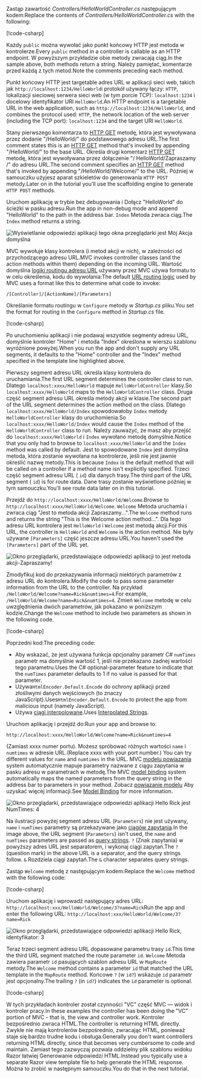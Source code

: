 <span data-ttu-id="bb7e5-101">Zastąp zawartość *Controllers/HelloWorldController.cs* następującym kodem:</span><span class="sxs-lookup"><span data-stu-id="bb7e5-101">Replace the contents of *Controllers/HelloWorldController.cs* with the following:</span></span>

[!code-csharp[](../../tutorials/first-mvc-app/start-mvc/sample/MvcMovie/Controllers/HelloWorldController.cs?name=snippet_1)]

<span data-ttu-id="bb7e5-102">Każdy `public` można wywołać jako punkt końcowy HTTP jest metoda w kontrolerze.</span><span class="sxs-lookup"><span data-stu-id="bb7e5-102">Every `public` method in a controller is callable as an HTTP endpoint.</span></span> <span data-ttu-id="bb7e5-103">W powyższym przykładzie obie metody zwracają ciąg.</span><span class="sxs-lookup"><span data-stu-id="bb7e5-103">In the sample above, both methods return a string.</span></span>  <span data-ttu-id="bb7e5-104">Należy pamiętać, komentarze przed każdą z tych metod.</span><span class="sxs-lookup"><span data-stu-id="bb7e5-104">Note the comments preceding each method.</span></span>

<span data-ttu-id="bb7e5-105">Punkt końcowy HTTP jest targetable adres URL w aplikacji sieci web, takich jak `http://localhost:1234/HelloWorld`i protokół używany łączy: `HTTP`, lokalizacji sieciowej serwera sieci web (w tym porcie TCP): `localhost:1234` i docelowy identyfikator URI `HelloWorld`.</span><span class="sxs-lookup"><span data-stu-id="bb7e5-105">An HTTP endpoint is a targetable URL in the web application, such as `http://localhost:1234/HelloWorld`, and combines the protocol used: `HTTP`, the network location of the web server (including the TCP port): `localhost:1234` and the target URI `HelloWorld`.</span></span>

<span data-ttu-id="bb7e5-106">Stany pierwszego komentarza to [HTTP GET](https://www.w3schools.com/tags/ref_httpmethods.asp) metodę, która jest wywoływana przez dodanie "/HelloWorld/" do podstawowego adresu URL.</span><span class="sxs-lookup"><span data-stu-id="bb7e5-106">The first comment states this is an [HTTP GET](https://www.w3schools.com/tags/ref_httpmethods.asp) method that's invoked by appending "/HelloWorld/" to the base URL.</span></span> <span data-ttu-id="bb7e5-107">Określa drugi komentarz [HTTP GET](http://www.w3.org/Protocols/rfc2616/rfc2616-sec9.html) metodę, która jest wywoływana przez dołączenie "/ HelloWorld/Zapraszamy /" do adresu URL.</span><span class="sxs-lookup"><span data-stu-id="bb7e5-107">The second comment specifies an [HTTP GET](http://www.w3.org/Protocols/rfc2616/rfc2616-sec9.html) method that's invoked by appending "/HelloWorld/Welcome/" to the URL.</span></span> <span data-ttu-id="bb7e5-108">Później w samouczku użyjesz aparat szkieletów do generowania `HTTP POST` metody.</span><span class="sxs-lookup"><span data-stu-id="bb7e5-108">Later on in the tutorial you'll use the scaffolding engine to generate `HTTP POST` methods.</span></span>

<span data-ttu-id="bb7e5-109">Uruchom aplikację w trybie bez debugowania i Dołącz "HelloWorld" do ścieżki w pasku adresu.</span><span class="sxs-lookup"><span data-stu-id="bb7e5-109">Run the app in non-debug mode and append "HelloWorld" to the path in the address bar.</span></span> <span data-ttu-id="bb7e5-110">`Index` Metoda zwraca ciąg.</span><span class="sxs-lookup"><span data-stu-id="bb7e5-110">The `Index` method returns a string.</span></span>

![Wyświetlanie odpowiedzi aplikacji tego okna przeglądarki jest Mój Akcja domyślna](../../tutorials/first-mvc-app/adding-controller/_static/hell1.png)

<span data-ttu-id="bb7e5-112">MVC wywołuje klasy kontrolera (i metod akcji w nich), w zależności od przychodzącego adresu URL.</span><span class="sxs-lookup"><span data-stu-id="bb7e5-112">MVC invokes controller classes (and the action methods within them) depending on the incoming URL.</span></span> <span data-ttu-id="bb7e5-113">Wartość domyślna [logiki routingu adresu URL](xref:mvc/controllers/routing) używany przez MVC używa formatu to w celu określenia, kodu do wywołania:</span><span class="sxs-lookup"><span data-stu-id="bb7e5-113">The default [URL routing logic](xref:mvc/controllers/routing) used by MVC uses a format like this to determine what code to invoke:</span></span>

`/[Controller]/[ActionName]/[Parameters]`

<span data-ttu-id="bb7e5-114">Określanie formatu routingu w `Configure` metody w *Startup.cs* pliku.</span><span class="sxs-lookup"><span data-stu-id="bb7e5-114">You set the format for routing in the `Configure` method in *Startup.cs* file.</span></span>

[!code-csharp[](../../tutorials/first-mvc-app/start-mvc/sample/MvcMovie/Startup.cs?name=snippet_1&highlight=5)]

<span data-ttu-id="bb7e5-115">Po uruchomieniu aplikacji i nie podawaj wszystkie segmenty adresu URL, domyślnie kontroler "Home" i metoda "Index" określona w wierszu szablonu wyróżnione powyżej.</span><span class="sxs-lookup"><span data-stu-id="bb7e5-115">When you run the app and don't supply any URL segments, it defaults to the "Home" controller and the "Index" method specified in the template line highlighted above.</span></span>

<span data-ttu-id="bb7e5-116">Pierwszy segment adresu URL określa klasy kontrolera do uruchamiania.</span><span class="sxs-lookup"><span data-stu-id="bb7e5-116">The first URL segment determines the controller class to run.</span></span> <span data-ttu-id="bb7e5-117">Dlatego `localhost:xxxx/HelloWorld` mapuje `HelloWorldController` klasy.</span><span class="sxs-lookup"><span data-stu-id="bb7e5-117">So `localhost:xxxx/HelloWorld` maps to the `HelloWorldController` class.</span></span> <span data-ttu-id="bb7e5-118">Druga część segment adresu URL określa metody akcji w klasie.</span><span class="sxs-lookup"><span data-stu-id="bb7e5-118">The second part of the URL segment determines the action method on the class.</span></span> <span data-ttu-id="bb7e5-119">Dlatego `localhost:xxxx/HelloWorld/Index` spowodowałoby `Index` metody `HelloWorldController` klasy do uruchomienia.</span><span class="sxs-lookup"><span data-stu-id="bb7e5-119">So `localhost:xxxx/HelloWorld/Index` would cause the `Index` method of the `HelloWorldController` class to run.</span></span> <span data-ttu-id="bb7e5-120">Należy zauważyć, że masz aby przejść do `localhost:xxxx/HelloWorld` i `Index` wywołano metodę domyślnie.</span><span class="sxs-lookup"><span data-stu-id="bb7e5-120">Notice that you only had to browse to `localhost:xxxx/HelloWorld` and the `Index` method was called by default.</span></span> <span data-ttu-id="bb7e5-121">Jest to spowodowane `Index` jest domyślna metoda, która zostanie wywołana na kontrolerze, jeśli nie jest jawnie określić nazwę metody.</span><span class="sxs-lookup"><span data-stu-id="bb7e5-121">This is because `Index` is the default method that will be called on a controller if a method name isn't explicitly specified.</span></span> <span data-ttu-id="bb7e5-122">Trzeci część segment adresu URL ( `id`) dla danych trasy.</span><span class="sxs-lookup"><span data-stu-id="bb7e5-122">The third part of the URL segment ( `id`) is for route data.</span></span> <span data-ttu-id="bb7e5-123">Dane trasy zostanie wyświetlone później w tym samouczku.</span><span class="sxs-lookup"><span data-stu-id="bb7e5-123">You'll see route data later on in this tutorial.</span></span>

<span data-ttu-id="bb7e5-124">Przejdź do `http://localhost:xxxx/HelloWorld/Welcome`.</span><span class="sxs-lookup"><span data-stu-id="bb7e5-124">Browse to `http://localhost:xxxx/HelloWorld/Welcome`.</span></span> <span data-ttu-id="bb7e5-125">`Welcome` Metoda uruchamia i zwraca ciąg "Jest to metoda akcji Zapraszamy...".</span><span class="sxs-lookup"><span data-stu-id="bb7e5-125">The `Welcome` method runs and returns the string "This is the Welcome action method...".</span></span> <span data-ttu-id="bb7e5-126">Dla tego adresu URL kontrolera jest `HelloWorld` i `Welcome` jest metodą akcji.</span><span class="sxs-lookup"><span data-stu-id="bb7e5-126">For this URL, the controller is `HelloWorld` and `Welcome` is the action method.</span></span> <span data-ttu-id="bb7e5-127">Nie były używane `[Parameters]` część jeszcze adresu URL.</span><span class="sxs-lookup"><span data-stu-id="bb7e5-127">You haven't used the `[Parameters]` part of the URL yet.</span></span>

![Okno przeglądarki, przedstawiające odpowiedzi aplikacji to jest metoda akcji-Zapraszamy!](../../tutorials/first-mvc-app/adding-controller/_static/welcome.png)

<span data-ttu-id="bb7e5-129">Zmodyfikuj kod do przekazywania informacji niektórych parametrów z adresu URL do kontrolera.</span><span class="sxs-lookup"><span data-stu-id="bb7e5-129">Modify the code to pass some parameter information from the URL to the controller.</span></span> <span data-ttu-id="bb7e5-130">Na przykład `/HelloWorld/Welcome?name=Rick&numtimes=4`.</span><span class="sxs-lookup"><span data-stu-id="bb7e5-130">For example, `/HelloWorld/Welcome?name=Rick&numtimes=4`.</span></span> <span data-ttu-id="bb7e5-131">Zmień `Welcome` metodę w celu uwzględnienia dwóch parametrów, jak pokazano w poniższym kodzie.</span><span class="sxs-lookup"><span data-stu-id="bb7e5-131">Change the `Welcome` method to include two parameters as shown in the following code.</span></span> 

[!code-csharp[](../../tutorials/first-mvc-app/start-mvc/sample/MvcMovie/Controllers/HelloWorldController.cs?name=snippet_2)]

<span data-ttu-id="bb7e5-132">Poprzedni kod:</span><span class="sxs-lookup"><span data-stu-id="bb7e5-132">The preceding code:</span></span>

* <span data-ttu-id="bb7e5-133">Aby wskazać, że jest używana funkcja opcjonalny parametr C# `numTimes` parametr ma domyślnie wartość 1, jeśli nie przekazano żadnej wartości tego parametru.</span><span class="sxs-lookup"><span data-stu-id="bb7e5-133">Uses the C# optional-parameter feature to indicate that the `numTimes` parameter defaults to 1 if no value is passed for that parameter.</span></span>
* <span data-ttu-id="bb7e5-134">Używa`HtmlEncoder.Default.Encode` do ochrony aplikacji przed złośliwymi danych wejściowych (to znaczy JavaScript).</span><span class="sxs-lookup"><span data-stu-id="bb7e5-134">Uses`HtmlEncoder.Default.Encode` to protect the app from malicious input (namely JavaScript).</span></span> 
* <span data-ttu-id="bb7e5-135">Używa [ciągi interpolowane](/dotnet/articles/csharp/language-reference/keywords/interpolated-strings).</span><span class="sxs-lookup"><span data-stu-id="bb7e5-135">Uses [Interpolated Strings](/dotnet/articles/csharp/language-reference/keywords/interpolated-strings).</span></span>

<span data-ttu-id="bb7e5-136">Uruchom aplikację i przejdź do:</span><span class="sxs-lookup"><span data-stu-id="bb7e5-136">Run your app and browse to:</span></span>

   `http://localhost:xxxx/HelloWorld/Welcome?name=Rick&numtimes=4`

<span data-ttu-id="bb7e5-137">(Zamiast xxxx numer portu). Możesz spróbować różnych wartości `name` i `numtimes` w adresie URL.</span><span class="sxs-lookup"><span data-stu-id="bb7e5-137">(Replace xxxx with your port number.) You can try different values for `name` and `numtimes` in  the URL.</span></span> <span data-ttu-id="bb7e5-138">MVC [modelu powiązania](xref:mvc/models/model-binding) system automatycznie mapuje parametry nazwane z ciągu zapytania w pasku adresu w parametrach w metodę.</span><span class="sxs-lookup"><span data-stu-id="bb7e5-138">The MVC [model binding](xref:mvc/models/model-binding) system automatically maps the named parameters from  the query string in the address bar to parameters in your method.</span></span> <span data-ttu-id="bb7e5-139">Zobacz [powiązanie modelu](xref:mvc/models/model-binding) Aby uzyskać więcej informacji.</span><span class="sxs-lookup"><span data-stu-id="bb7e5-139">See [Model Binding](xref:mvc/models/model-binding) for more information.</span></span>

![Okno przeglądarki, przedstawiające odpowiedzi aplikacji Hello Rick jest NumTimes: 4](../../tutorials/first-mvc-app/adding-controller/_static/rick4.png)

<span data-ttu-id="bb7e5-141">Na ilustracji powyżej segment adresu URL (`Parameters`) nie jest używany, `name` i `numTimes` parametry są przekazywane jako [ciągów zapytania](https://wikipedia.org/wiki/Query_string).</span><span class="sxs-lookup"><span data-stu-id="bb7e5-141">In the image above, the URL segment (`Parameters`) isn't used, the `name` and `numTimes` parameters are passed as [query strings](https://wikipedia.org/wiki/Query_string).</span></span> <span data-ttu-id="bb7e5-142">`?` (Znak zapytania) w powyższy adres URL jest separatorem, i wykonaj ciągi zapytań.</span><span class="sxs-lookup"><span data-stu-id="bb7e5-142">The `?` (question mark) in the above URL is a separator, and the query strings follow.</span></span> <span data-ttu-id="bb7e5-143">`&` Rozdziela ciągi zapytań.</span><span class="sxs-lookup"><span data-stu-id="bb7e5-143">The `&` character separates query strings.</span></span>

<span data-ttu-id="bb7e5-144">Zastąp `Welcome` metodę z następującym kodem:</span><span class="sxs-lookup"><span data-stu-id="bb7e5-144">Replace the `Welcome` method with the following code:</span></span>

[!code-csharp[](../../tutorials/first-mvc-app/start-mvc/sample/MvcMovie/Controllers/HelloWorldController.cs?name=snippet_3)]

<span data-ttu-id="bb7e5-145">Uruchom aplikację i wprowadź następujący adres URL:  `http://localhost:xxx/HelloWorld/Welcome/3?name=Rick`</span><span class="sxs-lookup"><span data-stu-id="bb7e5-145">Run the app and enter the following URL:  `http://localhost:xxx/HelloWorld/Welcome/3?name=Rick`</span></span>

![Okno przeglądarki, przedstawiające odpowiedzi aplikacji Hello Rick, identyfikator: 3](../../tutorials/first-mvc-app/adding-controller/_static/rick_routedata.png)

<span data-ttu-id="bb7e5-147">Teraz trzeci segment adresu URL dopasowane parametru trasy `id`.</span><span class="sxs-lookup"><span data-stu-id="bb7e5-147">This time the third URL segment  matched the route parameter `id`.</span></span> <span data-ttu-id="bb7e5-148">`Welcome` Metoda zawiera parametr `id` pasujących szablon adresu URL w `MapRoute` metody.</span><span class="sxs-lookup"><span data-stu-id="bb7e5-148">The `Welcome`  method contains a parameter  `id` that matched the URL template in the `MapRoute` method.</span></span> <span data-ttu-id="bb7e5-149">Końcowe `?` (w `id?`) wskazuje `id` parametr jest opcjonalny.</span><span class="sxs-lookup"><span data-stu-id="bb7e5-149">The trailing `?`  (in `id?`) indicates the `id` parameter is optional.</span></span>

[!code-csharp[](../../tutorials/first-mvc-app/start-mvc/sample/MvcMovie/Startup.cs?name=snippet_1&highlight=5)]

<span data-ttu-id="bb7e5-150">W tych przykładach kontroler został czynności "VC" część MVC — widok i kontroler pracy.</span><span class="sxs-lookup"><span data-stu-id="bb7e5-150">In these examples the controller has been doing the "VC" portion  of MVC - that is, the view and controller work.</span></span> <span data-ttu-id="bb7e5-151">Kontroler bezpośrednio zwraca HTML.</span><span class="sxs-lookup"><span data-stu-id="bb7e5-151">The controller is returning HTML  directly.</span></span> <span data-ttu-id="bb7e5-152">Zwykle nie mają kontrolerów bezpośrednio, zwracając HTML, ponieważ staje się bardzo trudne kodu i obsługa.</span><span class="sxs-lookup"><span data-stu-id="bb7e5-152">Generally you don't want controllers returning HTML directly, since  that becomes very cumbersome to code and maintain.</span></span> <span data-ttu-id="bb7e5-153">Zamiast tego zazwyczaj pozwala oddzielny plik szablonu widoku Razor łatwiej Generowanie odpowiedzi HTML.</span><span class="sxs-lookup"><span data-stu-id="bb7e5-153">Instead you typically use a separate Razor view template file to help generate the HTML response.</span></span> <span data-ttu-id="bb7e5-154">Można to zrobić w następnym samouczku.</span><span class="sxs-lookup"><span data-stu-id="bb7e5-154">You do that in the next tutorial.</span></span>
